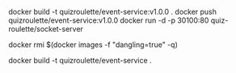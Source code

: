 docker build -t quizroulette/event-service:v1.0.0 .
docker push quizroulette/event-service:v1.0.0
docker run -d -p 30100:80 quiz-roulette/socket-server

docker rmi $(docker images -f "dangling=true" -q)

docker build -t quizroulette/event-service .
